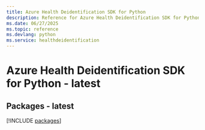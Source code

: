 ```yaml
---
title: Azure Health Deidentification SDK for Python
description: Reference for Azure Health Deidentification SDK for Python
ms.date: 06/27/2025
ms.topic: reference
ms.devlang: python
ms.service: healthdeidentification
---
```

# Azure Health Deidentification SDK for Python - latest
## Packages - latest
[!INCLUDE [packages](health-deidentification-index.md)]